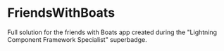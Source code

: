 # FriendsWithBoats
Full solution for the friends with Boats app created during the "Lightning Component Framework Specialist" superbadge.
